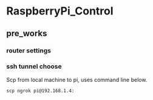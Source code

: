 # RaspberryPi_Control
## pre_works
### router settings
### ssh tunnel choose
Scp from local machine to pi, uses command line below.
```
scp ngrok pi@192.168.1.4:
```
